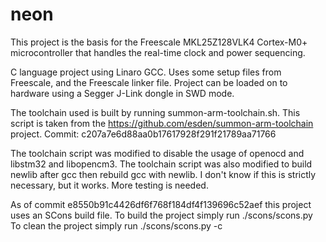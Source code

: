 neon
====

This project is the basis for the Freescale MKL25Z128VLK4 Cortex-M0+ microcontroller that handles the real-time clock and power sequencing.

C language project using Linaro GCC. Uses some setup files from Freescale, and the Freescale linker file. Project can be loaded on to hardware using a Segger J-Link dongle in SWD mode.

The toolchain used is built by running summon-arm-toolchain.sh. This script is taken from the  https://github.com/esden/summon-arm-toolchain project. Commit: c207a7e6d88aa0b17617928f291f21789aa71766

The toolchain script was modified to disable the usage of openocd and libstm32 and libopencm3.
The toolchain script was also modified to build newlib after gcc then rebuild gcc with newlib.
I don't know if this is strictly necessary, but it works. More testing is needed.

As of commit e8550b91c4426df6f768f184df4f139696c52aef this project uses an SCons build file.
To build the project simply run ./scons/scons.py
To clean the project simply run ./scons/scons.py -c

